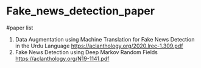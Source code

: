 # Fake_news_detection_paper
#paper list
1. Data Augmentation using Machine Translation for Fake News Detection in the Urdu Language https://aclanthology.org/2020.lrec-1.309.pdf
2. Fake News Detection using Deep Markov Random Fields https://aclanthology.org/N19-1141.pdf
